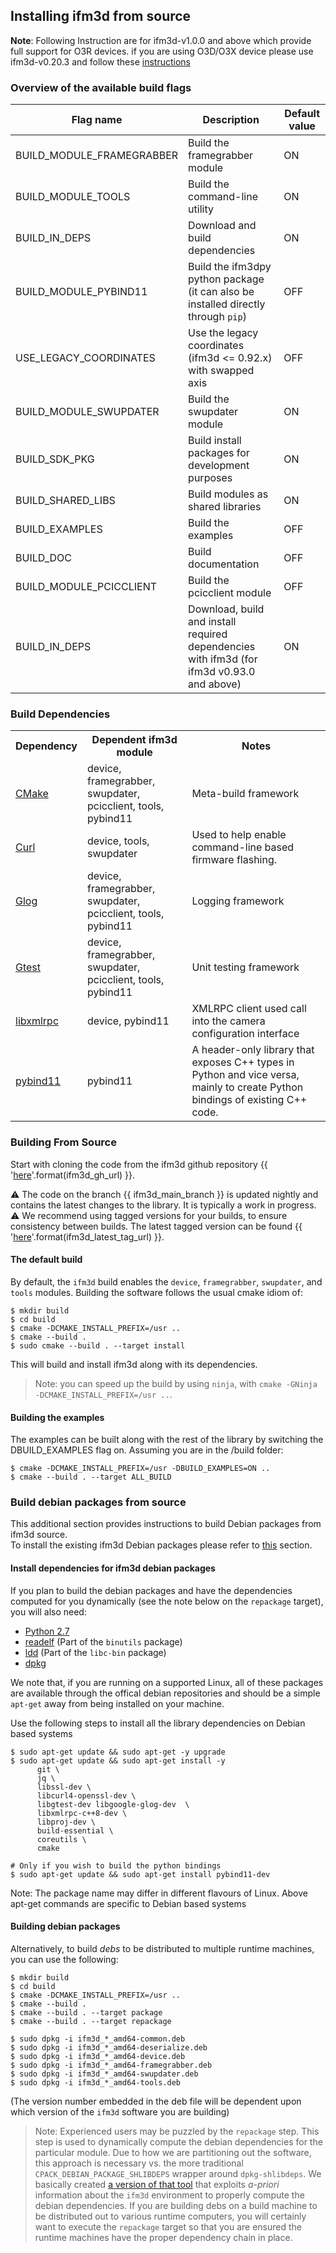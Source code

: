 ## Installing ifm3d from source

**Note**: Following Instruction are for ifm3d-v1.0.0 and above which provide full support for O3R devices. if you are using O3D/O3X device please use ifm3d-v0.20.3
and follow these [instructions](https://github.com/ifm/ifm3d/blob/v0.20.3/doc/source_build.md)

### Overview of the available build flags
| Flag name | Description | Default value |
| --------- | ----------- | ------------- |
| BUILD_MODULE_FRAMEGRABBER | Build the framegrabber module | ON | 
| BUILD_MODULE_TOOLS | Build the command-line utility | ON |  
| BUILD_IN_DEPS | Download and build dependencies | ON | 
| BUILD_MODULE_PYBIND11 | Build the ifm3dpy python package (it can also be installed directly through `pip`) | OFF | 
| USE_LEGACY_COORDINATES | Use the legacy coordinates (ifm3d <= 0.92.x) with swapped axis | OFF | 
| BUILD_MODULE_SWUPDATER | Build the swupdater module | ON | 
| BUILD_SDK_PKG | Build install packages for development purposes | ON | 
| BUILD_SHARED_LIBS | Build modules as shared libraries | ON | 
| BUILD_EXAMPLES | Build the examples | OFF | 
| BUILD_DOC | Build documentation | OFF |
| BUILD_MODULE_PCICCLIENT | Build the pcicclient module | OFF |
| BUILD_IN_DEPS | Download, build and install required dependencies with ifm3d (for ifm3d v0.93.0 and above) | ON |
### Build Dependencies

<table>
  <tr>
    <th>Dependency</th>
    <th>Dependent ifm3d module</th>
    <th>Notes</th>
  </tr>
  <tr>
    <td><a href="http://www.cmake.org">CMake</a></td>
    <td>device, framegrabber, swupdater, pcicclient, tools, pybind11</td>
    <td>Meta-build framework</td>
  </tr>
  <tr>
    <td><a href="https://curl.haxx.se/libcurl">Curl</a></td>
    <td>device, tools, swupdater</td>
    <td>Used to help enable command-line based firmware flashing.</td>
  </tr>
  <tr>
    <td><a href="https://github.com/google/glog">Glog</a></td>
    <td>device, framegrabber, swupdater, pcicclient, tools, pybind11</td>
    <td>Logging framework</td>
  </tr>
  <tr>
    <td><a href="https://github.com/google/googletest">Gtest</a></td>
    <td>device, framegrabber, swupdater, pcicclient, tools, pybind11</td>
    <td>Unit testing framework</td>
  </tr>
  <tr>
    <td><a href="http://xmlrpc-c.sourceforge.net/">libxmlrpc</a></td>
    <td>device, pybind11</td>
    <td>XMLRPC client used call into the camera configuration interface</td>
  </tr>
  <tr>
    <td><a href="https://github.com/pybind/pybind11">pybind11</a></td>
    <td>pybind11</td>
    <td>A header-only library that exposes C++ types in Python and vice versa,
    mainly to create Python bindings of existing C++ code.</td>
  </tr>
</table>


### Building From Source
Start with cloning the code from the ifm3d github repository {{ '[here]({})'.format(ifm3d_gh_url) }}.

⚠ The code on the branch {{ ifm3d_main_branch }} is updated nightly and contains the latest changes to the library. It is typically a work in progress.  
⚠ We recommend using tagged versions for your builds, to ensure consistency between builds. The latest tagged version can be found {{ '[here]({})'.format(ifm3d_latest_tag_url) }}.

#### The default build

By default, the `ifm3d` build enables the `device`, `framegrabber`, `swupdater`,
and `tools` modules. Building the software follows the usual cmake idiom of:

```
$ mkdir build
$ cd build
$ cmake -DCMAKE_INSTALL_PREFIX=/usr ..
$ cmake --build .
$ sudo cmake --build . --target install
```

This will build and install ifm3d along with its dependencies.

> Note: you can speed up the build by using `ninja`, with `cmake -GNinja -DCMAKE_INSTALL_PREFIX=/usr ..`.


#### Building the examples

The examples can be built along with the rest of the library by switching the DBUILD_EXAMPLES flag on. Assuming you are in the /build folder:

```
$ cmake -DCMAKE_INSTALL_PREFIX=/usr -DBUILD_EXAMPLES=ON ..
$ cmake --build . --target ALL_BUILD
```

### Build debian packages from source

This additional section provides instructions to build Debian packages from ifm3d source.  
To install the existing ifm3d Debian packages please refer to [this](ifm3d/doc/sphinx/content/installation_instructions/install_linux_binary:Installing%20ifm3d%20from%20.deb%20file) section.

#### Install dependencies for ifm3d debian packages

If you plan to build the debian packages and have the
dependencies computed for you dynamically (see the note below on the
`repackage` target), you will also need:

* [Python 2.7](https://www.python.org/)
* [readelf](https://www.gnu.org/software/binutils/) (Part of the `binutils` package)
* [ldd](http://man7.org/linux/man-pages/man1/ldd.1.html) (Part of the `libc-bin` package)
* [dpkg](https://help.ubuntu.com/lts/serverguide/dpkg.html)

We note that, if you are running on a supported Linux, all of these packages
are available through the offical debian repositories and should be a simple
`apt-get` away from being installed on your machine.

Use the following steps to install all the library dependencies on Debian based systems

```
$ sudo apt-get update && sudo apt-get -y upgrade
$ sudo apt-get update && sudo apt-get install -y 
      git \ 
      jq \ 
      libssl-dev \
      libcurl4-openssl-dev \
      libgtest-dev libgoogle-glog-dev  \
      libxmlrpc-c++8-dev \ 
      libproj-dev \
      build-essential \
      coreutils \
      cmake

# Only if you wish to build the python bindings
$ sudo apt-get update && sudo apt-get install pybind11-dev                          
```
Note: The package name may differ in different flavours of Linux. 
Above apt-get commands are specific to Debian based systems


#### Building debian packages

Alternatively, to build *debs* to be distributed to multiple runtime machines, you can use the following:

```
$ mkdir build
$ cd build
$ cmake -DCMAKE_INSTALL_PREFIX=/usr ..
$ cmake --build .
$ cmake --build . --target package
$ cmake --build . --target repackage

$ sudo dpkg -i ifm3d_*_amd64-common.deb
$ sudo dpkg -i ifm3d_*_amd64-deserialize.deb
$ sudo dpkg -i ifm3d_*_amd64-device.deb
$ sudo dpkg -i ifm3d_*_amd64-framegrabber.deb
$ sudo dpkg -i ifm3d_*_amd64-swupdater.deb
$ sudo dpkg -i ifm3d_*_amd64-tools.deb
```

(The version number embedded in the deb file will be dependent upon which
version of the `ifm3d` software you are building)

> Note: Experienced users may be puzzled by the `repackage` step. 
> This step is used to dynamically compute the debian dependencies for the particular module. 
> Due to how we are partitioning out the software, this approach is necessary vs. the more traditional `CPACK_DEBIAN_PACKAGE_SHLIBDEPS` wrapper around `dpkg-shlibdeps`. 
> We basically created [a version of that tool](cmake/utils/ifm3d-dpkg-deps.py.in) that exploits *a-priori* information about the `ifm3d` environment to properly compute the debian dependencies. 
> If you are building debs on a build machine to be distributed out to various runtime computers, you will certainly want to execute the `repackage` target so that you are ensured the runtime machines have the proper dependency chain in place.
